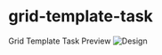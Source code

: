 # grid-template-task

Grid Template Task Preview
![Design](https://github.com/RafiAlizade/grid-template-task/assets/33255629/520b4480-ab4c-41a9-bd6c-e83fe1a18901)
